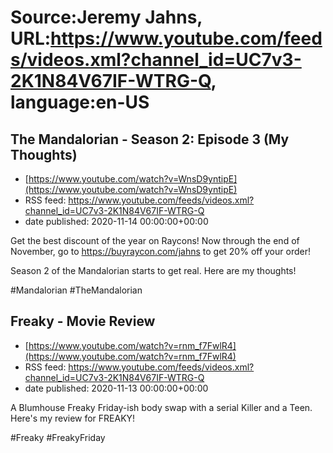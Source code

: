 # Source:Jeremy Jahns, URL:https://www.youtube.com/feeds/videos.xml?channel_id=UC7v3-2K1N84V67IF-WTRG-Q, language:en-US

## The Mandalorian - Season 2: Episode 3 (My Thoughts)
 - [https://www.youtube.com/watch?v=WnsD9yntipE](https://www.youtube.com/watch?v=WnsD9yntipE)
 - RSS feed: https://www.youtube.com/feeds/videos.xml?channel_id=UC7v3-2K1N84V67IF-WTRG-Q
 - date published: 2020-11-14 00:00:00+00:00

Get the best discount of the year on Raycons! Now through the end of November, go to
https://buyraycon.com/jahns to get 20% off your order!

Season 2 of the Mandalorian starts to get real. Here are my thoughts!

#Mandalorian #TheMandalorian

## Freaky - Movie Review
 - [https://www.youtube.com/watch?v=rnm_f7FwlR4](https://www.youtube.com/watch?v=rnm_f7FwlR4)
 - RSS feed: https://www.youtube.com/feeds/videos.xml?channel_id=UC7v3-2K1N84V67IF-WTRG-Q
 - date published: 2020-11-13 00:00:00+00:00

A Blumhouse Freaky Friday-ish body swap with a serial Killer and a Teen. Here's my review for FREAKY!

#Freaky #FreakyFriday

